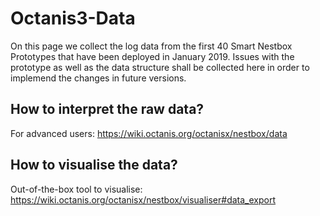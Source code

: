 # Octanis3-Data
On this page we collect the log data from the first 40 Smart Nestbox Prototypes that have been deployed in January 2019. 
Issues with the prototype as well as the data structure shall be collected here in order to implemend the changes in future versions. 

## How to interpret the raw data?

For advanced users:
https://wiki.octanis.org/octanisx/nestbox/data

## How to visualise the data?

Out-of-the-box tool to visualise:
https://wiki.octanis.org/octanisx/nestbox/visualiser#data_export
